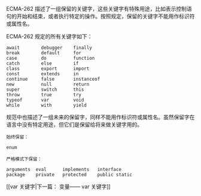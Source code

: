 ECMA-262 描述了一组保留的关键字，这些关键字有特殊用途，比如表示控制语句的开始和结束，或者执行特定的操作。按照规定，保留的关键字不能用作标识符或属性名。

ECMA-262 规定的所有关键字如下：
```
await        debugger    finally
break        default     for
case         do          function
catch        else        if
class        export      import
const        extends     in
continue     false       instanceof
new          null        return
super        switch      this
throw        true        try
typeof       var         void
while        with        yield
```

规范中也描述了一组未来的保留字，同样不能用作标识符或属性名。虽然保留字在语言中没有特定用途，但它们是保留给将来做关键字用的。
```
始终保留：

enum

严格模式下保留：

arguments  eval      implements   interface 
package    private   protected    public static
```

[[var 关键字|下一篇： 变量—— var 关键字]]
